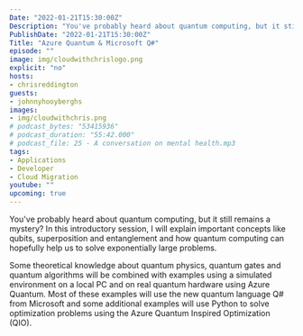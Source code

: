 ```yaml
---
Date: "2022-01-21T15:30:00Z"
Description: "You've probably heard about quantum computing, but it still remains a mystery? In this introductory session, I will explain important concepts like qubits, superposition and entanglement and how quantum computing can hopefully help us to solve exponentially large problems. Some theoretical knowledge about quantum physics, quantum gates and quantum algorithms will be combined with examples using a simulated environment on a local PC and on real quantum hardware using Azure Quantum. Most of these examples will use the new quantum language Q# from Microsoft and some additional examples will use Python to solve optimization problems using the Azure Quantum Inspired Optimization (QIO)."
PublishDate: "2022-01-21T15:30:00Z"
Title: "Azure Quantum & Microsoft Q#"
episode: ""
image: img/cloudwithchrislogo.png
explicit: "no"
hosts:
- chrisreddington
guests:
- johnnyhooyberghs
images:
- img/cloudwithchris.png
# podcast_bytes: "53415936"
# podcast_duration: "55:42.000"
# podcast_file: 25 - A conversation on mental health.mp3
tags:
- Applications
- Developer
- Cloud Migration
youtube: ""
upcoming: true
---
```

You've probably heard about quantum computing, but it still remains a mystery? In this introductory session, I will explain important concepts like qubits, superposition and entanglement and how quantum computing can hopefully help us to solve exponentially large problems.

Some theoretical knowledge about quantum physics, quantum gates and quantum algorithms will be combined with examples using a simulated environment on a local PC and on real quantum hardware using Azure Quantum. Most of these examples will use the new quantum language Q# from Microsoft and some additional examples will use Python to solve optimization problems using the Azure Quantum Inspired Optimization (QIO).
